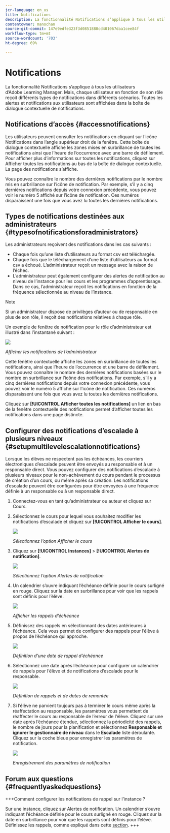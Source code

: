 ```yaml
---
jcr-language: en_us
title: Notifications
description: La fonctionnalité Notifications s’applique à tous les utilisateurs d’Adobe Learning Manager. Mais, chaque utilisateur en fonction de son rôle reçoit différents types de notifications selon différents scénarios.
contentowner: manochan
source-git-commit: 147e9edfe323f3d0851880cd401067daa1cee84f
workflow-type: tm+mt
source-wordcount: '703'
ht-degree: 69%

---
```




# Notifications

La fonctionnalité Notifications s’applique à tous les utilisateurs d’Adobe Learning Manager. Mais, chaque utilisateur en fonction de son rôle reçoit différents types de notifications dans différents scénarios. Toutes les alertes et notifications aux utilisateurs sont affichées dans la boîte de dialogue contextuelle de notifications.

## Notifications d’accès {#accessnotifications}

Les utilisateurs peuvent consulter les notifications en cliquant sur l’icône Notifications dans l’angle supérieur droit de la fenêtre. Cette boîte de dialogue contextuelle affiche les zones mises en surbrillance de toutes les notifications ainsi que l’heure de l’occurrence avec une barre de défilement. Pour afficher plus d’informations sur toutes les notifications, cliquez sur Afficher toutes les notifications au bas de la boîte de dialogue contextuelle. La page des notifications s’affiche.

Vous pouvez connaître le nombre des dernières notifications par le nombre mis en surbrillance sur l’icône de notification. Par exemple, s’il y a cinq dernières notifications depuis votre connexion précédente, vous pouvez voir le numéro 5 affiché sur l’icône de notification. Ces numéros disparaissent une fois que vous avez lu toutes les dernières notifications.

## Types de notifications destinées aux administrateurs {#typesofnotificationsforadministrators}

Les administrateurs reçoivent des notifications dans les cas suivants :

* Chaque fois qu’une liste d’utilisateurs au format csv est téléchargée.
* Chaque fois que le téléchargement d’une liste d’utilisateurs au format csv a échoué. L’administrateur reçoit un message avec la raison de l’échec.
* L’administrateur peut également configurer des alertes de notification au niveau de l’instance pour les cours et les programmes d’apprentissage. Dans ce cas, l’administrateur reçoit les notifications en fonction de la fréquence sélectionnée au niveau de l’instance.

>[!NOTE]
>
>Si un administrateur dispose de privilèges d’auteur ou de responsable en plus de son rôle, il reçoit des notifications relatives à chaque rôle.

Un exemple de fenêtre de notification pour le rôle d’administrateur est illustré dans l’instantané suivant :

![](assets/admin-notification.png)

*Afficher les notifications de l’administrateur*

Cette fenêtre contextuelle affiche les zones en surbrillance de toutes les notifications, ainsi que l’heure de l’occurrence et une barre de défilement. Vous pouvez connaître le nombre des dernières notifications basées sur le nombre en surbrillance sur l’icône des notifications. Par exemple, s’il y a cinq dernières notifications depuis votre connexion précédente, vous pouvez voir le numéro 5 affiché sur l’icône de notification. Ces numéros disparaissent une fois que vous avez lu toutes les dernières notifications.

Cliquez sur **[!UICONTROL Afficher toutes les notifications]** un lien en bas de la fenêtre contextuelle des notifications permet d’afficher toutes les notifications dans une page distincte.

## Configurer des notifications d’escalade à plusieurs niveaux {#setupmultilevelescalationnotifications}

Lorsque les élèves ne respectent pas les échéances, les courriers électroniques d’escalade peuvent être envoyés au responsable et à un responsable direct. Vous pouvez configurer des notifications d’escalade à plusieurs niveaux pour le non-achèvement du cours pendant le processus de création d’un cours, ou même après sa création. Les notifications d’escalade peuvent être configurées pour être envoyées à une fréquence définie à un responsable ou à un responsable direct.

1. Connectez-vous en tant qu’administrateur ou auteur et cliquez sur Cours.
1. Sélectionnez le cours pour lequel vous souhaitez modifier les notifications d’escalade et cliquez sur **[!UICONTROL Afficher le cours]**.

   ![](assets/view-courses.png)

   *Sélectionnez l’option Afficher le cours*

1. Cliquez sur **[!UICONTROL Instances]** > **[!UICONTROL Alertes de notification]**.

   ![](assets/notification-alert.png)

   *Sélectionnez l’option Alertes de notification*

1. Un calendrier s’ouvre indiquant l’échéance définie pour le cours surligné en rouge. Cliquez sur la date en surbrillance pour voir que les rappels sont définis pour l’élève.

   ![](assets/deadline-calender.png)

   *Afficher les rappels d’échéance*

1. Définissez des rappels en sélectionnant des dates antérieures à l’échéance. Cela vous permet de configurer des rappels pour l’élève à propos de l’échéance qui approche.

   ![](assets/deadline-reminder.png)

   *Définition d’une date de rappel d’échéance*

1. Sélectionnez une date après l’échéance pour configurer un calendrier de rappels pour l’élève et de notifications d’escalade pour le responsable.

   ![](assets/set-reminders-andescalation.png)

   *Définition de rappels et de dates de remontée*

1. Si l’élève ne parvient toujours pas à terminer le cours même après la réaffectation au responsable, les paramètres vous permettent de réaffecter le cours au responsable de l’erreur de l’élève. Cliquez sur une date après l’échéance étendue, sélectionnez la périodicité des rappels, le nombre de jours pour la planification et sélectionnez **Responsable et ignorer le gestionnaire de niveau** dans le **Escalade** liste déroulante. Cliquez sur la coche bleue pour enregistrer les paramètres de notification.

   ![](assets/reminder-to-managerandskipmanager.png)

   *Enregistrement des paramètres de notification*

## Forum aux questions {#frequentlyaskedquestions}

+++Comment configurer les notifications de rappel sur l’instance ?

Sur une instance, cliquez sur Alertes de notification. Un calendrier s’ouvre indiquant l’échéance définie pour le cours surligné en rouge. Cliquez sur la date en surbrillance pour voir que les rappels sont définis pour l’élève. Définissez les rappels, comme expliqué dans cette [section](user-notifications.md#Setupmultilevelescalationnotifications).
+++
